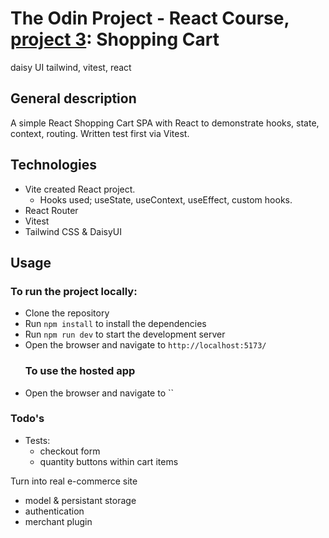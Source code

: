 # The Odin Project - React Course, [project 3](https://www.theodinproject.com/lessons/react-new-shopping-cart#project-solution): Shopping Cart

daisy UI tailwind, vitest, react

## General description

A simple React Shopping Cart SPA with React to demonstrate hooks, state, context, routing. Written test first via Vitest.

## Technologies

- Vite created React project.
  - Hooks used; useState, useContext, useEffect, custom hooks.
- React Router
- Vitest
- Tailwind CSS & DaisyUI


## Usage
  ### To run the project locally:
- Clone the repository
- Run `npm install` to install the dependencies
- Run `npm run dev` to start the development server
- Open the browser and navigate to `http://localhost:5173/`
  ### To use the hosted app
- Open the browser and navigate to ``

### Todo's
  - Tests:
    - checkout form
    - quantity buttons within cart items

Turn into real e-commerce site
  - model & persistant storage
  - authentication
  - merchant plugin

